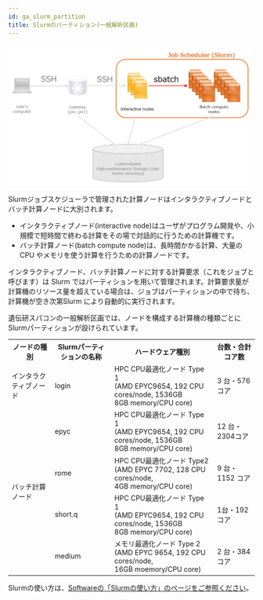 ```yaml
--- 
id: ga_slurm_partition
title: Slurmのパーティション(一般解析区画)
--- 
```


![](GA_division_slurm.png)

Slurmジョブスケジューラで管理された計算ノードはインタラクティブノードとバッチ計算ノードに大別されます。

- インタラクティブノード(interactive node)はユーザがプログラム開発や、小規模で短時間で終わる計算をその場で対話的に行うための計算機です。
- バッチ計算ノード(batch compute node)は、長時間かかる計算、大量の CPU やメモリを使う計算を行うための計算ノードです。

インタラクティブノード、バッチ計算ノードに対する計算要求（これをジョブと呼びます）は Slurm ではパーティションを用いて管理されます。計算要求量が計算機のリソース量を超えている場合は、ジョブはパーティションの中で待ち、計算機が空き次第Slurm により自動的に実行されます。


遺伝研スパコンの一般解析区画では、ノードを構成する計算機の種類ごとにSlurmパーティションが設けられています。

<table>
<tr>
<th>ノードの種別</th>
<th>Slurmパーティションの名称</th>
<th>ハードウェア種別</th>
<th>台数・合計コア数</th>
</tr>
<tr>
<td>
インタラクティブノード
</td>
<td>
login
</td>
<td>
HPC CPU最適化ノード Type 1<br />
(AMD EPYC9654, 192 CPU cores/node, 1536GB<br />
8GB memory/CPU core)
</td>
<td>
3 台・576 コア 
</td>
</tr>

<tr>
<td rowspan="6">バッチ計算ノード</td>
<td>epyc</td>
<td>
HPC CPU最適化ノード Type 1<br />
(AMD EPYC9654, 192 CPU cores/node, 1536GB<br />
8GB memory/CPU core)
</td>
<td>12 台・2304コア</td>
</tr>

<tr>
<td>rome</td>
<td>
HPC CPU最適化ノード Type2 <br />
(AMD EPYC 7702, 128 CPU cores/node, <br />
4GB memory/CPU core)
</td>
<td>9 台・1152 コア</td>
</tr>

<tr>
<td>short.q</td>
<td>
HPC CPU最適化ノード Type 1<br />
(AMD EPYC9654, 192 CPU cores/node, 1536GB<br />
8GB memory/CPU core)
</td>
<td>1台・192コア</td>
</tr>


<tr>
<td>medium</td>
<td rowspan="2">
メモリ最適化ノード Type 2<br />
(AMD EPYC 9654, 192 CPU cores/node, <br />
16GB moemory/CPU core)
</td>
<td rowspan="2">2 台・384コア</td>
</tr>

</table>

Slurmの使い方は、[Softwareの「Slurmの使い方」のページをご参照ください](/guides/software/JobScheduler/Slurm/)。


